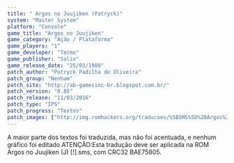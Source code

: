 ```yaml
---
title: " Argos no Juujiken (Patryck)"
system: "Master System"
platform: "Console"
game_title: "Argos no Juujiken"
game_category: "Ação / Plataforma"
game_players: "1"
game_developer: "Tecmo"
game_publisher: "Salio"
game_release_date: "25/03/1988"
patch_author: "Patryck Padilha de Oliveira"
patch_group: "Nenhum"
patch_site: "http://ab-gamesinc-br.blogspot.com.br/"
patch_version: "0.85"
patch_release: "11/03/2016"
patch_type: "IPS"
patch_progress: "Textos"
patch_images: ["http://img.romhackers.org/traducoes/%5BSMS%5D%20Argos%20no%20Juujiken%20-%20Patryck%20-%201.png","http://img.romhackers.org/traducoes/%5BSMS%5D%20Argos%20no%20Juujiken%20-%20Patryck%20-%202.png","http://img.romhackers.org/traducoes/%5BSMS%5D%20Argos%20no%20Juujiken%20-%20Patryck%20-%203.png"]
---
```

A maior parte dos textos foi traduzida, mas não foi acentuada, e nenhum gráfico foi editado.ATENÇÃO:Esta tradução deve ser aplicada na ROM Argos no Juujiken (J) [!].sms, com CRC32 BAE75805.